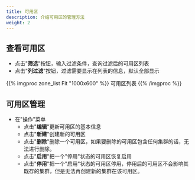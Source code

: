 ```yaml
---
title: 可用区
description: 介绍可用区的管理方法
weight: 2
---
```


## 查看可用区

  * 点击"**筛选**"按钮，输入过滤条件，查询过滤后的可用区列表
  * 点击"**列过滤**"按钮，过滤需要显示在列表的信息，默认全部显示

{{% imgproc zone_list Fit "1000x600" %}}
可用区列表
{{% /imgproc %}}

## 可用区管理
* 在"操作"菜单
  * 点击"**编辑**"更新可用区的基本信息
  * 点击"**新建**"创建新的可用区
  * 点击"**删除**"删除一个可用区，如果要删除的可用区包含任何集群的话，无法进行删除。
  * 点击"**启用**"把一个"停用"状态的可用区恢复启用
  * 点击"**停用**"把一个"启用"状态的可用区停用，停用后的可用区不会影响其既存的集群，但是无法再创建新的集群在该可用区。
